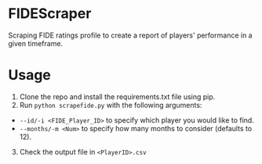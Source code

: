 # FIDEScraper
Scraping FIDE ratings profile to create a report of players' performance in a given timeframe.

# Usage #
1. Clone the repo and install the requirements.txt file using pip.
2. Run `python scrapefide.py` with the following arguments:
  * `--id/-i <FIDE_Player_ID>` to specify which player you would like to find.
  * `--months/-m <Num>`        to specify how many months to consider (defaults to 12).
3. Check the output file in `<PlayerID>.csv`
